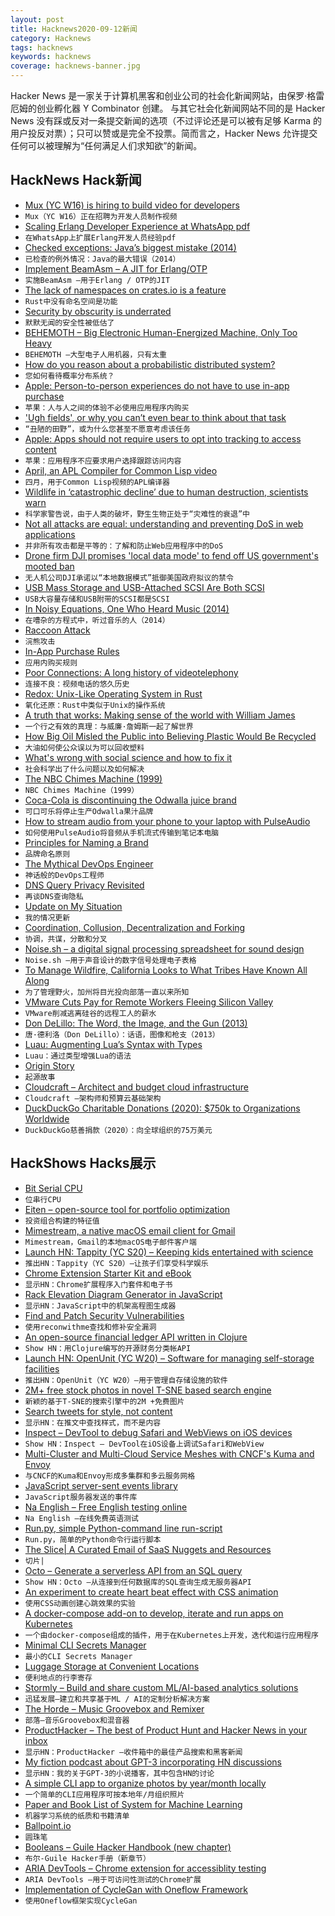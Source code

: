 ```yaml
---
layout: post
title: Hacknews2020-09-12新闻
category: Hacknews
tags: hacknews
keywords: hacknews
coverage: hacknews-banner.jpg
---
```


Hacker News 是一家关于计算机黑客和创业公司的社会化新闻网站，由保罗·格雷厄姆的创业孵化器 Y Combinator 创建。
与其它社会化新闻网站不同的是 Hacker News 没有踩或反对一条提交新闻的选项（不过评论还是可以被有足够 Karma 的用户投反对票）；只可以赞或是完全不投票。简而言之，Hacker News 允许提交任何可以被理解为“任何满足人们求知欲”的新闻。

## HackNews Hack新闻


- [Mux (YC W16) is hiring to build video for developers](https://mux.com/jobs)
- `Mux（YC W16）正在招聘为开发人员制作视频`
- [Scaling Erlang Developer Experience at WhatsApp pdf](https://codesync.global/uploads/media/activity_slides/0001/03/f2292f201aa6b04db8c4e0b9cfa191dd07c9ee14.pdf)
- `在WhatsApp上扩展Erlang开发人员经验pdf`
- [Checked exceptions: Java’s biggest mistake (2014)](http://literatejava.com/exceptions/checked-exceptions-javas-biggest-mistake/)
- `已检查的例外情况：Java的最大错误（2014）`
- [Implement BeamAsm – A JIT for Erlang/OTP](https://github.com/erlang/otp/pull/2745)
- `实施BeamAsm –用于Erlang / OTP的JIT`
- [The lack of namespaces on crates.io is a feature](https://samsieber.tech/posts/2020/09/registry-structure-influence/)
- `Rust中没有命名空间是功能`
- [Security by obscurity is underrated](https://utkusen.com/blog/security-by-obscurity-is-underrated.html)
- `默默无闻的安全性被低估了`
- [BEHEMOTH – Big Electronic Human-Energized Machine, Only Too Heavy](https://microship.com/behemoth/)
- `BEHEMOTH –大型电子人用机器，只有太重`
- [How do you reason about a probabilistic distributed system?](https://ahelwer.ca/post/2020-04-15-probabilistic-distsys/)
- `您如何看待概率分布系统？`
- [Apple: Person-to-person experiences do not have to use in-app purchase](https://developer.apple.com/app-store/review/guidelines/)
- `苹果：人与人之间的体验不必使用应用程序内购买`
- ['Ugh fields', or why you can’t even bear to think about that task](https://medium.com/@robertwiblin/ugh-fields-or-why-you-can-t-even-bear-to-think-about-that-task-5941837dac62)
- `“丑陋的田野”，或为什么您甚至不愿意考虑该任务`
- [Apple: Apps should not require users to opt into tracking to access content](https://developer.apple.com/app-store/review/guidelines/#unacceptable)
- `苹果：应用程序不应要求用户选择跟踪访问内容`
- [April, an APL Compiler for Common Lisp video](https://youtube.com/watch?v=AUEIgfj9koc)
- `四月，用于Common Lisp视频的APL编译器`
- [Wildlife in ‘catastrophic decline’ due to human destruction, scientists warn](https://www.bbc.com/news/science-environment-54091048)
- `科学家警告说，由于人类的破坏，野生生物正处于“灾难性的衰退”中`
- [Not all attacks are equal: understanding and preventing DoS in web applications](https://r2c.dev/blog/2020/understanding-and-preventing-dos-in-web-apps/)
- `并非所有攻击都是平等的：了解和防止Web应用程序中的DoS`
- [Drone firm DJI promises 'local data mode' to fend off US government's mooted ban](https://www.theregister.com/2020/09/10/dji_local_data_mode_us_potential_ban/)
- `无人机公司DJI承诺以“本地数据模式”抵御美国政府拟议的禁令`
- [USB Mass Storage and USB-Attached SCSI Are Both SCSI](https://www.devever.net/~hl/usbuas)
- `USB大容量存储和USB附带的SCSI都是SCSI`
- [In Noisy Equations, One Who Heard Music (2014)](https://www.quantamagazine.org/hearing-music-in-noise-martin-hairer-wins-the-fields-medal-20140812/)
- `在嘈杂的方程式中，听过音乐的人（2014）`
- [Raccoon Attack](https://raccoon-attack.com/)
- `浣熊攻击`
- [In-App Purchase Rules](https://marco.org/2020/09/11/app-review-changes)
- `应用内购买规则`
- [Poor Connections: A long history of videotelephony](http://www.cabinetmagazine.org/kiosk/tollmann_vera_1_september_2020.php)
- `连接不良：视频电话的悠久历史`
- [Redox: Unix-Like Operating System in Rust](https://www.redox-os.org/)
- `氧化还原：Rust中类似于Unix的操作系统`
- [A truth that works: Making sense of the world with William James](https://www.the-tls.co.uk/articles/sick-souls-healthy-minds-john-kaag-review-andrew-stark/)
- `一个行之有效的真理：与威廉·詹姆斯一起了解世界`
- [How Big Oil Misled the Public into Believing Plastic Would Be Recycled](https://www.npr.org/2020/09/11/897692090/how-big-oil-misled-the-public-into-believing-plastic-would-be-recycled)
- `大油如何使公众误以为可以回收塑料`
- [What's wrong with social science and how to fix it](https://fantasticanachronism.com/2020/09/11/whats-wrong-with-social-science-and-how-to-fix-it/)
- `社会科学出了什么问题以及如何解决`
- [The NBC Chimes Machine (1999)](http://www.theradiohistorian.org/chimes.htm)
- `NBC Chimes Machine（1999）`
- [Coca-Cola is discontinuing the Odwalla juice brand](https://www.foodnavigator-usa.com/Article/2020/07/02/Bittersweet-moment-for-Odwalla-co-founder-as-Coca-Cola-axes-the-brand-and-focuses-on-more-scalable-innovations)
- `可口可乐将停止生产Odwalla果汁品牌`
- [How to stream audio from your phone to your laptop with PulseAudio](https://bash-prompt.net/guides/pulse-audio-bluetooth-streaming/)
- `如何使用PulseAudio将音频从手机流式传输到笔记本电脑`
- [Principles for Naming a Brand](https://mmarchny.com/naming-branding/)
- `品牌命名原则`
- [The Mythical DevOps Engineer](https://alediaferia.com/2020/07/27/the-mythical-devops-engineer/)
- `神话般的DevOps工程师`
- [DNS Query Privacy Revisited](https://blog.apnic.net/2020/09/11/dns-query-privacy-revisited/)
- `再谈DNS查询隐私`
- [Update on My Situation](https://slatestarcodex.com/2020/09/11/update-on-my-situation/)
- `我的情况更新`
- [Coordination, Collusion, Decentralization and Forking](https://vitalik.ca/general/2020/09/11/coordination.html)
- `协调，共谋，分散和分叉`
- [Noise.sh – a digital signal processing spreadsheet for sound design](https://noise.sh)
- `Noise.sh –用于声音设计的数字信号处理电子表格`
- [To Manage Wildfire, California Looks to What Tribes Have Known All Along](https://www.npr.org/2020/08/24/899422710/to-manage-wildfire-california-looks-to-what-tribes-have-known-all-along)
- `为了管理野火，加州将目光投向部落一直以来所知`
- [VMware Cuts Pay for Remote Workers Fleeing Silicon Valley](https://www.bloomberg.com/news/articles/2020-09-11/vmware-twitter-cut-pay-for-remote-workers-fleeing-bay-area)
- `VMware削减逃离硅谷的远程工人的薪水`
- [Don DeLillo: The Word, the Image, and the Gun (2013)](http://perival.com/delillo/ddbbc.html)
- `唐·德利洛（Don DeLillo）：话语，图像和枪支（2013）`
- [Luau: Augmenting Lua’s Syntax with Types](https://medium.com/roblox-tech-blog/how-to-plan-a-luau-augmenting-luas-syntax-with-types-7751a790f0d8)
- `Luau：通过类型增强Lua的语法`
- [Origin Story](https://aeon.co/essays/physics-and-information-theory-give-a-glimpse-of-lifes-origins)
- `起源故事`
- [Cloudcraft – Architect and budget cloud infrastructure](https://www.cloudcraft.co/)
- `Cloudcraft –架构师和预算云基础架构`
- [DuckDuckGo Charitable Donations (2020): $750k to Organizations Worldwide](https://spreadprivacy.com/2020-duckduckgo-donations/)
- `DuckDuckGo慈善捐款（2020）：向全球组织的75万美元`


## HackShows Hacks展示

- [ Bit Serial CPU](https://github.com/howerj/bit-serial)
- `位串行CPU`
- [ Eiten – open-source tool for portfolio optimization](https://github.com/tradytics/eiten)
- `投资组合构建的特征值`
- [ Mimestream, a native macOS email client for Gmail](https://mimestream.com)
- `Mimestream，Gmail的本地macOS电子邮件客户端`
- [Launch HN: Tappity (YC S20) – Keeping kids entertained with science](item?id=24423463)
- `推出HN：Tappity（YC S20）–让孩子们享受科学娱乐`
- [ Chrome Extension Starter Kit and eBook](https://ChromeExtensionKit.com?ref=showhn)
- `显示HN：Chrome扩展程序入门套件和电子书`
- [ Rack Elevation Diagram Generator in JavaScript](https://wjholden.com/rack)
- `显示HN：JavaScript中的机架高程图生成器`
- [ Find and Patch Security Vulnerabilities](http://reconwithme.com)
- `使用reconwithme查找和修补安全漏洞`
- [ An open-source financial ledger API written in Clojure](https://github.com/decimals/sequence)
- `Show HN：用Clojure编写的开源财务分类帐API`
- [Launch HN: OpenUnit (YC W20) – Software for managing self-storage facilities](item?id=24433031)
- `推出HN：OpenUnit（YC W20）–用于管理自存储设施的软件`
- [ 2M+ free stock photos in novel T-SNE based search engine](https://zoomstock.com)
- `新颖的基于T-SNE的搜索引擎中的2M +免费图片`
- [ Search tweets for style, not content](https://same.energy)
- `显示HN：在推文中查找样式，而不是内容`
- [ Inspect – DevTool to debug Safari and WebViews on iOS devices](https://inspect.dev/)
- `Show HN：Inspect – DevTool在iOS设备上调试Safari和WebView`
- [ Multi-Cluster and Multi-Cloud Service Meshes with CNCF's Kuma and Envoy](https://konghq.com/blog/multi-cluster-multi-cloud-service-meshes-with-cncfs-kuma-and-envoy/)
- `与CNCF的Kuma和Envoy形成多集群和多云服务网格`
- [ JavaScript server-sent events library](https://github.com/fanout/js-eventstream)
- `JavaScript服务器发送的事件库`
- [ Na English – Free English testing online](https://naenglish.io/)
- `Na English –在线免费英语测试`
- [ Run.py, simple Python-command line run-script](https://gist.github.com/IlmariKu/37e8c78ddfebe4e27ba9f7ee1337eb61)
- `Run.py，简单的Python命令行运行脚本`
- [ The Slice| A Curated Email of SaaS Nuggets and Resources](https://theslice.co/)
- `切片|`
- [ Octo – Generate a serverless API from an SQL query](https://octoproject.github.io/octo-cli/)
- `Show HN：Octo –从连接到任何数据库的SQL查询生成无服务器API`
- [ An experiment to create heart beat effect with CSS animation](https://github.com/amalfra/css-heart-beat-animation)
- `使用CSS动画创建心跳效果的实验`
- [ A docker-compose add-on to develop, iterate and run apps on Kubernetes](https://github.com/appvia/kev)
- `一个由docker-compose组成的插件，用于在Kubernetes上开发，迭代和运行应用程序`
- [ Minimal CLI Secrets Manager](https://github.com/happythenewsad/cryptme)
- `最小的CLI Secrets Manager`
- [ Luggage Storage at Convenient Locations](https://bagsaway.com/)
- `便利地点的行李寄存`
- [ Stormly – Build and share custom ML/AI-based analytics solutions](https://www.stormly.com)
- `迅猛发展–建立和共享基于ML / AI的定制分析解决方案`
- [ The Horde – Music Groovebox and Remixer](http://github.com/raver1975/horde)
- `部落–音乐Groovebox和混音器`
- [ ProductHacker – The best of Product Hunt and Hacker News in your inbox](https://product-hacker.web.app/)
- `显示HN：ProductHacker –收件箱中的最佳产品搜索和黑客新闻`
- [ My fiction podcast about GPT-3 incorporating HN discussions](https://programaudioseries.com/14-more-parrot-than-predator/)
- `显示HN：我的关于GPT-3的小说播客，其中包含HN的讨论`
- [ A simple CLI app to organize photos by year/month locally](https://github.com/wiringbits/my-photo-timeline)
- `一个简单的CLI应用程序可按本地年/月组织照片`
- [ Paper and Book List of System for Machine Learning](https://github.com/HuaizhengZhang/Awesome-System-for-Machine-Learning)
- `机器学习系统的纸质和书籍清单`
- [ Ballpoint.io](https://ballpoint.io/files/examples/gopher)
- `圆珠笔`
- [ Booleans – Guile Hacker Handbook (new chapter)](https://jeko.frama.io/en/booleans.html)
- `布尔-Guile Hacker手册（新章节）`
- [ ARIA DevTools – Chrome extension for accessiblity testing](https://chrome.google.com/webstore/detail/aria-devtools/dneemiigcbbgbdjlcdjjnianlikimpck?hl=en)
- `ARIA DevTools –用于可访问性测试的Chrome扩展`
- [ Implementation of CycleGan with Oneflow Framework](https://github.com/Ldpe2G/DeepLearningForFun/tree/master/Oneflow-Python/CycleGAN)
- `使用Oneflow框架实现CycleGan`

